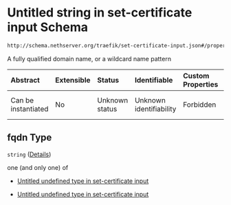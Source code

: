 # Untitled string in set-certificate input Schema

```txt
http://schema.nethserver.org/traefik/set-certificate-input.json#/properties/fqdn
```

A fully qualified domain name, or a wildcard name pattern

| Abstract            | Extensible | Status         | Identifiable            | Custom Properties | Additional Properties | Access Restrictions | Defined In                                                                                |
| :------------------ | :--------- | :------------- | :---------------------- | :---------------- | :-------------------- | :------------------ | :---------------------------------------------------------------------------------------- |
| Can be instantiated | No         | Unknown status | Unknown identifiability | Forbidden         | Allowed               | none                | [set-certificate-input.json\*](traefik/set-certificate-input.json "open original schema") |

## fqdn Type

`string` ([Details](set-certificate-input-properties-fqdn.md))

one (and only one) of

* [Untitled undefined type in set-certificate input](set-certificate-input-properties-fqdn-oneof-0.md "check type definition")

* [Untitled undefined type in set-certificate input](set-certificate-input-properties-fqdn-oneof-1.md "check type definition")
